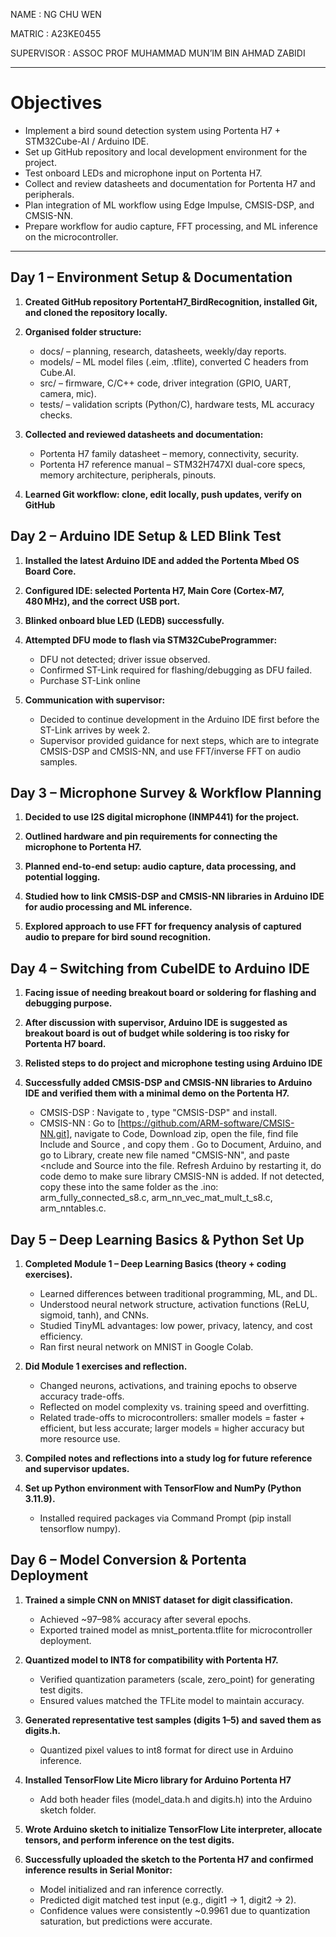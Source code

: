 NAME			: NG CHU WEN 

MATRIC		: A23KE0455

SUPERVISOR		: ASSOC PROF MUHAMMAD MUN’IM BIN AHMAD ZABIDI 

---

# Objectives
- Implement a bird sound detection system using Portenta H7 + STM32Cube-AI / Arduino IDE.
- Set up GitHub repository and local development environment for the project.
- Test onboard LEDs and microphone input on Portenta H7.
- Collect and review datasheets and documentation for Portenta H7 and peripherals.
- Plan integration of ML workflow using Edge Impulse, CMSIS-DSP, and CMSIS-NN.
- Prepare workflow for audio capture, FFT processing, and ML inference on the microcontroller.
  
---

## Day 1 – Environment Setup & Documentation

1. **Created GitHub repository PortentaH7_BirdRecognition, installed Git, and cloned the repository locally.**
   
2. **Organised folder structure:**
    - docs/ – planning, research, datasheets, weekly/day reports.
    - models/ – ML model files (.eim, .tflite), converted C headers from Cube.AI.
    - src/ – firmware, C/C++ code, driver integration (GPIO, UART, camera, mic).
    - tests/ – validation scripts (Python/C), hardware tests, ML accuracy checks.
   
3. **Collected and reviewed datasheets and documentation:**
     - Portenta H7 family datasheet – memory, connectivity, security.
     - Portenta H7 reference manual – STM32H747XI dual-core specs, memory architecture, peripherals, pinouts.
   
4. **Learned Git workflow: clone, edit locally, push updates, verify on GitHub**

## Day 2 – Arduino IDE Setup & LED Blink Test

1. **Installed the latest Arduino IDE and added the Portenta Mbed OS Board Core.**
   
2. **Configured IDE: selected Portenta H7, Main Core (Cortex-M7, 480 MHz), and the correct USB port.**
   
3. **Blinked onboard blue LED (LEDB) successfully.**
   
4. **Attempted DFU mode to flash via STM32CubeProgrammer:**
    - DFU not detected; driver issue observed.
    - Confirmed ST-Link required for flashing/debugging as DFU failed.
    - Purchase ST-Link online
     
5. **Communication with supervisor:**
    - Decided to continue development in the Arduino IDE first before the ST-Link arrives by week 2.
    - Supervisor provided guidance for next steps, which are to integrate CMSIS-DSP and CMSIS-NN, and use FFT/inverse FFT on audio samples.

## Day 3 – Microphone Survey & Workflow Planning
1. **Decided to use I2S digital microphone (INMP441) for the project.**
   
2. **Outlined hardware and pin requirements for connecting the microphone to Portenta H7.**
 
3. **Planned end-to-end setup: audio capture, data processing, and potential logging.**
 
4. **Studied how to link CMSIS-DSP and CMSIS-NN libraries in Arduino IDE for audio processing and ML inference.**
 
5. **Explored approach to use FFT for frequency analysis of captured audio to prepare for bird sound recognition.**

## Day 4 – Switching from CubeIDE to Arduino IDE
1. **Facing issue of needing breakout board or soldering for flashing and debugging purpose.**
   
2. **After discussion with supervisor, Arduino IDE is suggested as breakout board is out of budget while soldering is too risky for Portenta H7 board.**

3. **Relisted steps to do project and microphone testing using Arduino IDE**

4. **Successfully added CMSIS-DSP and CMSIS-NN libraries to Arduino IDE and verified them with a minimal demo on the Portenta H7.**
    - CMSIS-DSP : Navigate to <Board Manager> , type "CMSIS-DSP" and install.
    - CMSIS-NN : Go to [https://github.com/ARM-software/CMSIS-NN.git], navigate to Code, Download zip, open the file, find file Include and Source , and copy them . Go to Document, Arduino, and go to Library, create new file named "CMSIS-NN", and paste <nclude and Source into the file. Refresh Arduino by restarting it, do code demo to make sure library CMSIS-NN is added. If not detected, copy these into the same folder as the .ino: arm_fully_connected_s8.c, arm_nn_vec_mat_mult_t_s8.c, arm_nntables.c.

## Day 5 – Deep Learning Basics & Python Set Up
1. **Completed Module 1 – Deep Learning Basics (theory + coding exercises).**
    - Learned differences between traditional programming, ML, and DL.
    - Understood neural network structure, activation functions (ReLU, sigmoid, tanh), and CNNs.
    - Studied TinyML advantages: low power, privacy, latency, and cost efficiency.
    - Ran first neural network on MNIST in Google Colab.

2. **Did Module 1 exercises and reflection.**
    - Changed neurons, activations, and training epochs to observe accuracy trade-offs.
    - Reflected on model complexity vs. training speed and overfitting.
    - Related trade-offs to microcontrollers: smaller models = faster + efficient, but less accurate; larger models = higher accuracy but more resource use.

3. **Compiled notes and reflections into a study log for future reference and supervisor updates.**

4. **Set up Python environment with TensorFlow and NumPy (Python 3.11.9).**
    - Installed required packages via Command Prompt (pip install tensorflow numpy).
    
## Day 6 – Model Conversion & Portenta Deployment
1. **Trained a simple CNN on MNIST dataset for digit classification.**
    - Achieved ~97–98% accuracy after several epochs.
    - Exported trained model as mnist_portenta.tflite for microcontroller deployment.

2. **Quantized model to INT8 for compatibility with Portenta H7.**
    - Verified quantization parameters (scale, zero_point) for generating test digits.
    - Ensured values matched the TFLite model to maintain accuracy.

3. **Generated representative test samples (digits 1–5) and saved them as digits.h.**
    - Quantized pixel values to int8 format for direct use in Arduino inference.
  
4. **Installed TensorFlow Lite Micro library for Arduino Portenta H7**
    - Add both header files (model_data.h and digits.h) into the Arduino sketch folder.

5. **Wrote Arduino sketch to initialize TensorFlow Lite interpreter, allocate tensors, and perform inference on the test digits.**

6. **Successfully uploaded the sketch to the Portenta H7 and confirmed inference results in Serial Monitor:**
    - Model initialized and ran inference correctly.
    - Predicted digit matched test input (e.g., digit1 → 1, digit2 → 2).
    - Confidence values were consistently ~0.9961 due to quantization saturation, but predictions were accurate.
